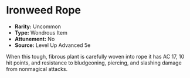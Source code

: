 # Ironweed Rope

- **Rarity:** Uncommon
- **Type:** Wondrous Item
- **Attunement:** No
- **Source:** Level Up Advanced 5e

When this tough, fibrous plant is carefully woven into rope it has AC 17, 10 hit points, and resistance to bludgeoning, piercing, and slashing damage from nonmagical attacks.
